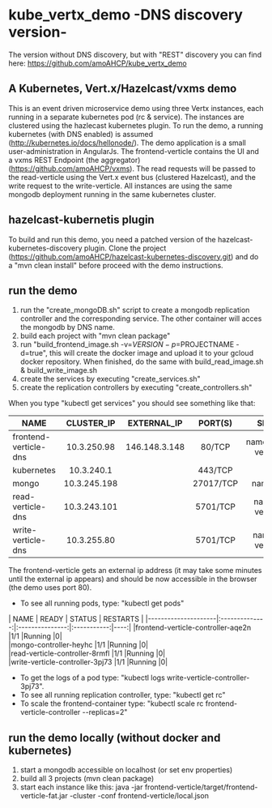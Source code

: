 # kube_vertx_demo -DNS discovery version-
The version without DNS discovery, but with "REST" discovery you can find here: https://github.com/amoAHCP/kube_vertx_demo
## A Kubernetes, Vert.x/Hazelcast/vxms demo
This is an event driven microservice demo using three Vertx instances, each running in a separate kubernetes pod (rc & service). The instances are clustered using the hazlecast kubernetes plugin. To run the demo, a running kubernetes (with DNS enabled) is assumed (http://kubernetes.io/docs/hellonode/).
The demo application is a small user-administration in AngularJs. The frontend-verticle contains the UI and a vxms REST Endpoint (the aggregator) (https://github.com/amoAHCP/vxms). The read requests will be passed to the read-verticle using the Vert.x event bus (clustered Hazelcast), and the write request to the write-verticle. All instances are using the same mongodb deployment running in the same kubernetes cluster.

## hazelcast-kubernetis plugin
To build and run this demo, you need a patched version of the hazelcast-kubernetes-discovery plugin. Clone the project (https://github.com/amoAHCP/hazelcast-kubernetes-discovery.git) and do a "mvn clean install" before proceed with the demo instructions.

## run the demo
1. run the "create_mongoDB.sh" script to create a mongodb replication controller and the corresponding service. The other container will acces the mongodb by DNS name.
2. build each project with "mvn clean package"
3. run "build_frontend_image.sh -v=$VERSION -p=$PROJECTNAME -d=true", this will create the docker image and upload it to your gcloud docker repository. When finished, do the same with build_read_image.sh & build_write_image.sh
4. create the services by executing "create_services.sh"
5. create the replication controllers by executing "create_controllers.sh"

When you type "kubectl get services" you should see something like that:

| NAME                | CLUSTER_IP     | EXTERNAL_IP     | PORT(S)     | SELECTOR                 | AGE |
|---------------------|:--------------:|:---------------:|:-----------:|:------------------------:|----:|
|frontend-verticle-dns   |10.3.250.98    |146.148.3.148   |80/TCP      |name=frontend-verticle-dns   |10s|
|kubernetes              |10.3.240.1     |<none>          |443/TCP     |<none>                       |12d|
|mongo                   |10.3.245.198   |<none>          |27017/TCP   |name=mongo                   |40s|
|read-verticle-dns       |10.3.243.101   |<none>          |5701/TCP    |name=read-verticle-dns       |10s|
|write-verticle-dns      |10.3.255.80    |<none>          |5701/TCP    |name=write-verticle-dns      |10s|

The frontend-verticle gets an external ip address (it may take some minutes until the external ip appears) and should be now accessible in the browser (the demo uses port 80).

- To see all running pods, type: "kubectl get pods"

| NAME                                 | READY     | STATUS    | RESTARTS |
|---------------------|:--------------:|:---------------:|:-----------:|----:|
|frontend-verticle-controller-aqe2n   |1/1       |Running   |0|         
|mongo-controller-heyhc               |1/1       |Running   |0|         
|read-verticle-controller-8rmfl       |1/1       |Running   |0|         
|write-verticle-controller-3pj73      |1/1       |Running   |0|          

- To get the logs of a pod type: "kubectl logs write-verticle-controller-3pj73".
- To see all running replication controller, type: "kubectl get rc"
- To scale the frontend-container type: "kubectl scale rc frontend-verticle-controller --replicas=2"

## run the demo locally (without docker and kubernetes)

1. start a mongodb accessible on localhost (or set env properties)
2. build all 3 projects (mvn clean package)
3. start each instance like this: java -jar frontend-verticle/target/frontend-verticle-fat.jar -cluster -conf frontend-verticle/local.json
